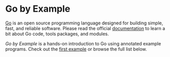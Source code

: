 # Go by Example

[Go](http://golang.org/) is an open source programming language designed for building simple, fast, and reliable software. Please read the official [documentation](https://golang.org/doc/tutorial/getting-started) to learn a bit about Go code, tools packages, and modules.

*Go by Example* is a hands-on introduction to Go using annotated example programs. Check out the [first example](https://gobyexample.com/hello-world) or browse the full list below.

 

